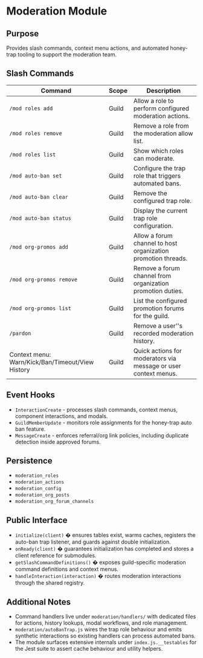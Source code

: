 # Moderation Module

## Purpose
Provides slash commands, context menu actions, and automated honey-trap tooling to support the moderation team.

## Slash Commands
| Command | Scope | Description |
|---------|-------|-------------|
| `/mod roles add` | Guild | Allow a role to perform configured moderation actions. |
| `/mod roles remove` | Guild | Remove a role from the moderation allow list. |
| `/mod roles list` | Guild | Show which roles can moderate. |
| `/mod auto-ban set` | Guild | Configure the trap role that triggers automated bans. |
| `/mod auto-ban clear` | Guild | Remove the configured trap role. |
| `/mod auto-ban status` | Guild | Display the current trap role configuration. |
| `/mod org-promos add` | Guild | Allow a forum channel to host organization promotion threads. |
| `/mod org-promos remove` | Guild | Remove a forum channel from organization promotion duties. |
| `/mod org-promos list` | Guild | List the configured promotion forums for the guild. |
| `/pardon` | Guild | Remove a user''s recorded moderation history. |
| Context menu: Warn/Kick/Ban/Timeout/View History | Guild | Quick actions for moderators via message or user context menus. |

## Event Hooks
- `InteractionCreate` - processes slash commands, context menus, component interactions, and modals.
- `GuildMemberUpdate` - monitors role assignments for the honey-trap auto ban feature.
- `MessageCreate` - enforces referral/org link policies, including duplicate detection inside approved forums.

## Persistence
- `moderation_roles`
- `moderation_actions`
- `moderation_config`
- `moderation_org_posts`
- `moderation_org_forum_channels`

## Public Interface
- `initialize(client)` � ensures tables exist, warms caches, registers the auto-ban trap listener, and guards against double initialization.
- `onReady(client)` � guarantees initialization has completed and stores a client reference for submodules.
- `getSlashCommandDefinitions()` � exposes guild-specific moderation command definitions and context menus.
- `handleInteraction(interaction)` � routes moderation interactions through the shared registry.

## Additional Notes
- Command handlers live under `moderation/handlers/` with dedicated files for actions, history lookups, modal workflows, and role management.
- `moderation/autoBanTrap.js` wires the trap role behaviour and emits synthetic interactions so existing handlers can process automated bans.
- The module surfaces extensive internals under `index.js.__testables` for the Jest suite to assert cache behaviour and utility helpers.
